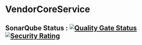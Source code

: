 # VendorCoreService

## SonarQube Status : [![Quality Gate Status](https://sq.digital-healthcare.id/api/project_badges/measure?project=eprocurement-holding_app-core_vendorcoreservice_AYm0FjIJxAsl5cNxpgp2&metric=alert_status&token=ac68560a4fca3439f6e3fac647c18f579caeb085)](https://sq.digital-healthcare.id/dashboard?id=eprocurement-holding_app-core_vendorcoreservice_AYm0FjIJxAsl5cNxpgp2) [![Security Rating](https://sq.digital-healthcare.id/api/project_badges/measure?project=eprocurement-holding_app-core_vendorcoreservice_AYm0FjIJxAsl5cNxpgp2&metric=security_rating&token=ac68560a4fca3439f6e3fac647c18f579caeb085)](https://sq.digital-healthcare.id/dashboard?id=eprocurement-holding_app-core_vendorcoreservice_AYm0FjIJxAsl5cNxpgp2)
